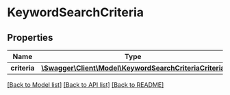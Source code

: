 # KeywordSearchCriteria

## Properties
Name | Type | Description | Notes
------------ | ------------- | ------------- | -------------
**criteria** | [**\Swagger\Client\Model\KeywordSearchCriteriaCriteria**](KeywordSearchCriteriaCriteria.md) |  | [optional] 

[[Back to Model list]](../README.md#documentation-for-models) [[Back to API list]](../README.md#documentation-for-api-endpoints) [[Back to README]](../README.md)


